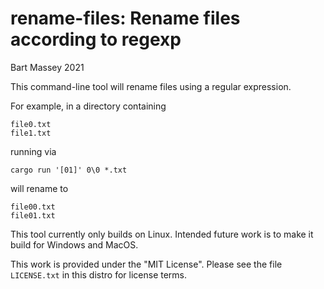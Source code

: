 # rename-files: Rename files according to regexp
Bart Massey 2021

This command-line tool will rename files using a regular
expression.

For example, in a directory containing

    file0.txt
    file1.txt

running via

    cargo run '[01]' 0\0 *.txt

will rename to

    file00.txt
    file01.txt

This tool currently only builds on Linux. Intended future
work is to make it build for Windows and MacOS.

This work is provided under the "MIT License". Please see
the file `LICENSE.txt` in this distro for license terms.
